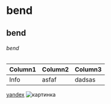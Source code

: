 # bend
## bend
###### bend

| Column1 | Column2 | Column3 |
| ---- | ---- | ---- |
| Info | asfaf | dadsas|

[yandex](http://yandex.ru "ссылка")
![картинка](https://cdn-images-1.medium.com/max/1200/1*U_hITvsPu-r2zwmD4EJOBw.jpeg)